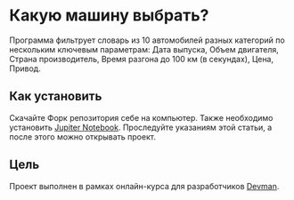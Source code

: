 # Какую машину выбрать?

Программа фильтрует словарь из 10 автомобилей разных категорий по нескольким ключевым параметрам: Дата выпуска, Объем двигателя, Страна производитель, Время разгона до 100 км (в секундах), Цена, Привод.

## Как установить

Скачайте Форк репозитория себе на компьютер. Также необходимо установить [Jupiter Notebook](How%20to%20install%20Jupiter%20Notebook.md). Проследуйте указаниям этой статьи, а после этого можно открывать проект.

## Цель

Проект выполнен в рамках онлайн-курса для разработчиков [Devman](https://dvmn.org).

